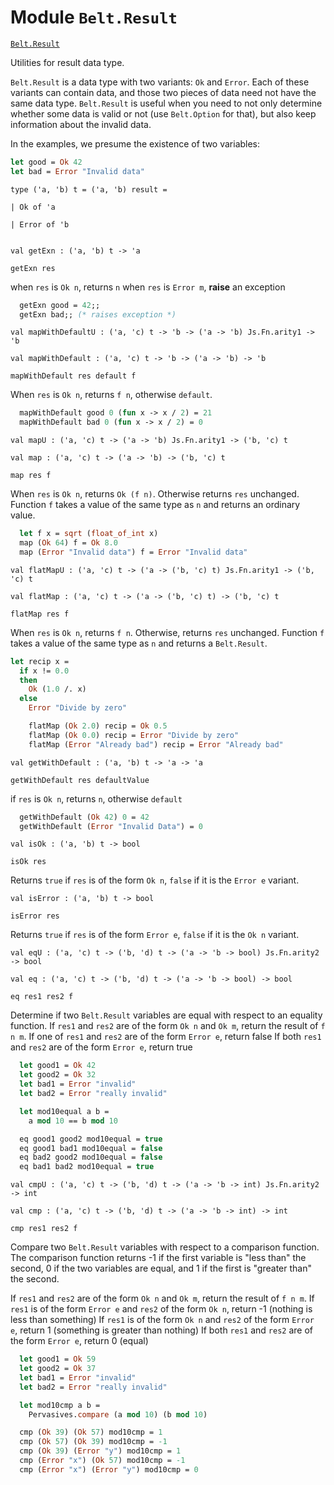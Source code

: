 
# Module `Belt.Result`

[`Belt.Result`](#)

Utilities for result data type.

`Belt.Result` is a data type with two variants: `Ok` and `Error`. Each of these variants can contain data, and those two pieces of data need not have the same data type. `Belt.Result` is useful when you need to not only determine whether some data is valid or not (use `Belt.Option` for that), but also keep information about the invalid data.

In the examples, we presume the existence of two variables:

```ocaml
let good = Ok 42
let bad = Error "Invalid data"
```
```
type ('a, 'b) t = ('a, 'b) result = 
```
```
| Ok of 'a
```
```
| Error of 'b
```
```

```
```
val getExn : ('a, 'b) t -> 'a
```
`getExn res`

when `res` is `Ok n`, returns `n` when `res` is `Error m`, **raise** an exception

```ocaml
  getExn good = 42;;
  getExn bad;; (* raises exception *)
```
```
val mapWithDefaultU : ('a, 'c) t -> 'b -> ('a -> 'b) Js.Fn.arity1 -> 'b
```
```
val mapWithDefault : ('a, 'c) t -> 'b -> ('a -> 'b) -> 'b
```
`mapWithDefault res default f`

When `res` is `Ok n`, returns `f n`, otherwise `default`.

```ocaml
  mapWithDefault good 0 (fun x -> x / 2) = 21
  mapWithDefault bad 0 (fun x -> x / 2) = 0
```
```
val mapU : ('a, 'c) t -> ('a -> 'b) Js.Fn.arity1 -> ('b, 'c) t
```
```
val map : ('a, 'c) t -> ('a -> 'b) -> ('b, 'c) t
```
`map res f`

When `res` is `Ok n`, returns `Ok (f n)`. Otherwise returns `res` unchanged. Function `f` takes a value of the same type as `n` and returns an ordinary value.

```ocaml
  let f x = sqrt (float_of_int x)
  map (Ok 64) f = Ok 8.0
  map (Error "Invalid data") f = Error "Invalid data"
```
```
val flatMapU : ('a, 'c) t -> ('a -> ('b, 'c) t) Js.Fn.arity1 -> ('b, 'c) t
```
```
val flatMap : ('a, 'c) t -> ('a -> ('b, 'c) t) -> ('b, 'c) t
```
`flatMap res f`

When `res` is `Ok n`, returns `f n`. Otherwise, returns `res` unchanged. Function `f` takes a value of the same type as `n` and returns a `Belt.Result`.

```ocaml
let recip x =
  if x != 0.0
  then
    Ok (1.0 /. x)
  else
    Error "Divide by zero"

    flatMap (Ok 2.0) recip = Ok 0.5
    flatMap (Ok 0.0) recip = Error "Divide by zero"
    flatMap (Error "Already bad") recip = Error "Already bad"
```
```
val getWithDefault : ('a, 'b) t -> 'a -> 'a
```
`getWithDefault res defaultValue`

if `res` is `Ok n`, returns `n`, otherwise `default`

```ocaml
  getWithDefault (Ok 42) 0 = 42
  getWithDefault (Error "Invalid Data") = 0
```
```
val isOk : ('a, 'b) t -> bool
```
`isOk res`

Returns `true` if `res` is of the form `Ok n`, `false` if it is the `Error e` variant.

```
val isError : ('a, 'b) t -> bool
```
`isError res`

Returns `true` if `res` is of the form `Error e`, `false` if it is the `Ok n` variant.

```
val eqU : ('a, 'c) t -> ('b, 'd) t -> ('a -> 'b -> bool) Js.Fn.arity2 -> bool
```
```
val eq : ('a, 'c) t -> ('b, 'd) t -> ('a -> 'b -> bool) -> bool
```
`eq res1 res2 f`

Determine if two `Belt.Result` variables are equal with respect to an equality function. If `res1` and `res2` are of the form `Ok n` and `Ok m`, return the result of `f n m`. If one of `res1` and `res2` are of the form `Error e`, return false If both `res1` and `res2` are of the form `Error e`, return true

```ocaml
  let good1 = Ok 42
  let good2 = Ok 32
  let bad1 = Error "invalid"
  let bad2 = Error "really invalid"

  let mod10equal a b =
    a mod 10 == b mod 10

  eq good1 good2 mod10equal = true
  eq good1 bad1 mod10equal = false
  eq bad2 good2 mod10equal = false
  eq bad1 bad2 mod10equal = true
```
```
val cmpU : ('a, 'c) t -> ('b, 'd) t -> ('a -> 'b -> int) Js.Fn.arity2 -> int
```
```
val cmp : ('a, 'c) t -> ('b, 'd) t -> ('a -> 'b -> int) -> int
```
`cmp res1 res2 f`

Compare two `Belt.Result` variables with respect to a comparison function. The comparison function returns \-1 if the first variable is "less than" the second, 0 if the two variables are equal, and 1 if the first is "greater than" the second.

If `res1` and `res2` are of the form `Ok n` and `Ok m`, return the result of `f n m`. If `res1` is of the form `Error e` and `res2` of the form `Ok n`, return \-1 (nothing is less than something) If `res1` is of the form `Ok n` and `res2` of the form `Error e`, return 1 (something is greater than nothing) If both `res1` and `res2` are of the form `Error e`, return 0 (equal)

```ocaml
  let good1 = Ok 59
  let good2 = Ok 37
  let bad1 = Error "invalid"
  let bad2 = Error "really invalid"

  let mod10cmp a b =
    Pervasives.compare (a mod 10) (b mod 10)

  cmp (Ok 39) (Ok 57) mod10cmp = 1
  cmp (Ok 57) (Ok 39) mod10cmp = -1
  cmp (Ok 39) (Error "y") mod10cmp = 1
  cmp (Error "x") (Ok 57) mod10cmp = -1
  cmp (Error "x") (Error "y") mod10cmp = 0
```